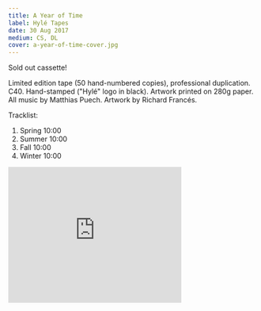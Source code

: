 ```yaml
---
title: A Year of Time
label: Hylé Tapes
date: 30 Aug 2017
medium: CS, DL
cover: a-year-of-time-cover.jpg
---
```


Sold out cassette!

Limited edition tape (50 hand-numbered copies), professional
duplication. C40. Hand-stamped ("Hylé" logo in black). Artwork printed
on 280g paper. All music by Matthias Puech. Artwork by Richard Francés.

Tracklist:
1. Spring 10:00
2. Summer 10:00
3. Fall 10:00
4. Winter 10:00

<iframe style="border: 0; width: 350px; height: 274px;" src="https://bandcamp.com/EmbeddedPlayer/album=3323519154/size=large/bgcol=ffffff/linkcol=0687f5/artwork=none/transparent=true/" seamless><a href="http://hyletapes.bandcamp.com/album/a-year-of-time">A year of time by Matthias Puech</a></iframe>